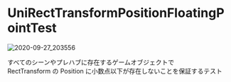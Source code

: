 # UniRectTransformPositionFloatingPointTest

![2020-09-27_203556](https://user-images.githubusercontent.com/6134875/94363972-00814900-0101-11eb-9bca-d3a1695653cb.png)

すべてのシーンやプレハブに存在するゲームオブジェクトで  
RectTransform の Position に小数点以下が存在しないことを保証するテスト
